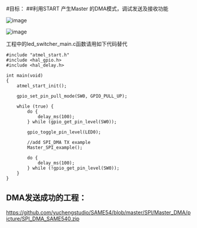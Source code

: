 #目标：
##利用START 产生Master 的DMA模式，调试发送及接收功能

![image](https://github.com/yuchengstudio/SAME54/blob/master/SPI/Master_DMA/picture/master_dma_config.png)

![image](https://github.com/yuchengstudio/SAME54/blob/master/SPI/Master_DMA/picture/master_spi_pin.png)

工程中的led_switcher_main.c函数请用如下代码替代

```
#include "atmel_start.h"
#include <hal_gpio.h>
#include <hal_delay.h>

int main(void)
{
	atmel_start_init();

	gpio_set_pin_pull_mode(SW0, GPIO_PULL_UP);

	while (true) {
		do {
			delay_ms(100);
		} while (gpio_get_pin_level(SW0));

		gpio_toggle_pin_level(LED0);
		
		//add SPI_DMA TX example
		Master_SPI_example();

		do {
			delay_ms(100);
		} while (!gpio_get_pin_level(SW0));
	}
}
```


## DMA发送成功的工程：
https://github.com/yuchengstudio/SAME54/blob/master/SPI/Master_DMA/picture/SPI_DMA_SAME540.zip


